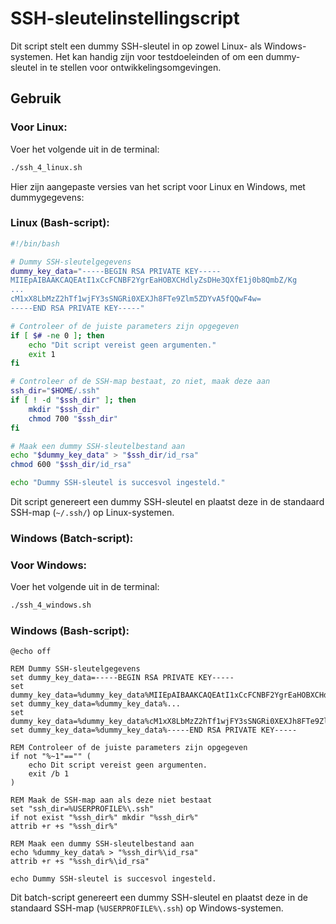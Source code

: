 # SSH-sleutelinstellingscript

Dit script stelt een dummy SSH-sleutel in op zowel Linux- als Windows-systemen. Het kan handig zijn voor testdoeleinden of om een dummy-sleutel in te stellen voor ontwikkelingsomgevingen.

## Gebruik

### Voor Linux:

Voer het volgende uit in de terminal:

```bash
./ssh_4_linux.sh
```

Hier zijn aangepaste versies van het script voor Linux en Windows, met dummygegevens:

### Linux (Bash-script):

```bash
#!/bin/bash

# Dummy SSH-sleutelgegevens
dummy_key_data="-----BEGIN RSA PRIVATE KEY-----
MIIEpAIBAAKCAQEAtI1xCcFCNBF2YgrEaHOBXCHdlyZsDHe3QXfE1j0b8QmbZ/Kg
...
cM1xX8LbMzZ2hTf1wjFY3sSNGRi0XEXJh8FTe9Zlm5ZDYvA5fQQwF4w=
-----END RSA PRIVATE KEY-----"

# Controleer of de juiste parameters zijn opgegeven
if [ $# -ne 0 ]; then
    echo "Dit script vereist geen argumenten."
    exit 1
fi

# Controleer of de SSH-map bestaat, zo niet, maak deze aan
ssh_dir="$HOME/.ssh"
if [ ! -d "$ssh_dir" ]; then
    mkdir "$ssh_dir"
    chmod 700 "$ssh_dir"
fi

# Maak een dummy SSH-sleutelbestand aan
echo "$dummy_key_data" > "$ssh_dir/id_rsa"
chmod 600 "$ssh_dir/id_rsa"

echo "Dummy SSH-sleutel is succesvol ingesteld."
```

Dit script genereert een dummy SSH-sleutel en plaatst deze in de standaard SSH-map (`~/.ssh/`) op Linux-systemen.

### Windows (Batch-script):

### Voor Windows:

Voer het volgende uit in de terminal:

```bash
./ssh_4_windows.sh
```
### Windows (Bash-script):

```batch
@echo off

REM Dummy SSH-sleutelgegevens
set dummy_key_data=-----BEGIN RSA PRIVATE KEY-----
set dummy_key_data=%dummy_key_data%MIIEpAIBAAKCAQEAtI1xCcFCNBF2YgrEaHOBXCHdlyZsDHe3QXfE1j0b8QmbZ/Kg
set dummy_key_data=%dummy_key_data%...
set dummy_key_data=%dummy_key_data%cM1xX8LbMzZ2hTf1wjFY3sSNGRi0XEXJh8FTe9Zlm5ZDYvA5fQQwF4w=
set dummy_key_data=%dummy_key_data%-----END RSA PRIVATE KEY-----

REM Controleer of de juiste parameters zijn opgegeven
if not "%~1"=="" (
    echo Dit script vereist geen argumenten.
    exit /b 1
)

REM Maak de SSH-map aan als deze niet bestaat
set "ssh_dir=%USERPROFILE%\.ssh"
if not exist "%ssh_dir%" mkdir "%ssh_dir%"
attrib +r +s "%ssh_dir%"

REM Maak een dummy SSH-sleutelbestand aan
echo %dummy_key_data% > "%ssh_dir%\id_rsa"
attrib +r +s "%ssh_dir%\id_rsa"

echo Dummy SSH-sleutel is succesvol ingesteld.
```

Dit batch-script genereert een dummy SSH-sleutel en plaatst deze in de standaard SSH-map (`%USERPROFILE%\.ssh`) op Windows-systemen.
